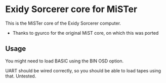 # Exidy Sorcerer core for MiSTer

This is the MiSTer core of the Exidy Sorcerer computer.

- Thanks to gyurco for the original MiST core, on which this was ported

## Usage
You might need to load BASIC using the BIN OSD option.

UART should be wired correctly, so you should be able to load tapes using that. Untested.

